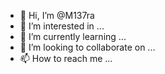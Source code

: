 - 👋 Hi, I’m @M137ra
- 👀 I’m interested in ...
- 🌱 I’m currently learning ...
- 💞️ I’m looking to collaborate on ...
- 📫 How to reach me ...

<!---
M137ra/M137ra is a ✨ special ✨ repository because its `README.md` (this file) appears on your GitHub profile.
You can click the Preview link to take a look at your changes.
--->
